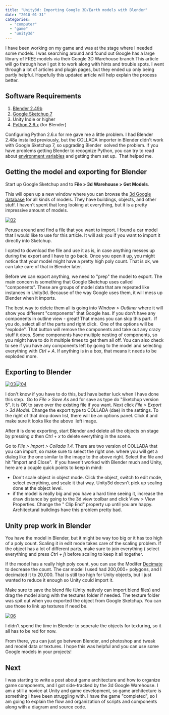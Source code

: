 ```yaml
---
title: "Unity3d: Importing Google 3D/Earth models with Blender"
date: "2010-01-31"
categories: 
  - "computer"
  - "game"
  - "unity3d"
---
```


I have been working on my game and was at the stage where I needed some models. I was searching around and found out Google has a large library of FREE models via their Google 3D Warehouse branch.This article will go through how I got it to work along with hints and trouble spots. I went through a lot of articles and plugin pages, but they ended up only being partly helpful. Hopefully this updated article will help explain the process better.

## Software Requirements

1. [Blender 2.49b](http://www.blender.org/download/get-blender/)
2. [Google Sketchup 7](http://sketchup.google.com/)
3. Unity Indie or higher
4. [Python 2.6.x](http://www.python.org/download/) (for Blender)

Configuring Python 2.6.x for me gave me a little problem. I had Blender 2.48a installed previously, but the COLLADA importer in Blender didn't work with Google Sketchup 7, so upgrading Blender  solved the problem. If you have problems getting Blender to recognize Python, you can try to read about [environment variables](http://www.blender.org/forum/viewtopic.php?t=11938) and getting them set up.  That helped me.

## Getting the model and exporting for Blender

Start up Google Sketchup and to **File > 3d Warehouse > Get Models**.

This will open up a new window where you can browse the [3d Google database](http://sketchup.google.com/3dwarehouse/) for all kinds of models. They have buildings, objects, and other stuff. I haven't spent that long looking at everything, but it is a pretty impressive amount of models.

[![02](/images/02.jpg "02")](http://blog.scottpetrovic.com/wp-content/uploads/2010/01/02.jpg)

Peruse around and find a file that you want to import. I found a car model that I would like to use for this article. It will ask you if you want to import it directly into Sketchup.

I opted to download the file and use it as is, in case anything messes up during the export and I have to go back. Once you open it up, you might notice that your model might have a pretty high poly count. That is ok, we can take care of that in Blender later.

Before we can export anything, we need to "prep" the model to export. The main concern is something that Google Sketchup uses called "components". These are groups of model data that are repeated like instances in Unity3d. Because of the way Google uses them, it will mess up Blender when it imports.

The best way to delete them all is going into _Window > Outliner_ where it will show you different "components" that Google has. If you don't have any components in outline view - great! That means you can skip this part.  If you do, select all of the parts and right click.  One of the options will be "explode". That button will remove the components and take out any crazy stuff it does. Some components have multiple nesting of components, so you might have to do it multiple times to get them all off. You can also check to see if you have any components left by going to the model and selecting everything with _Ctrl + A_. If anything is in a box, that means it needs to be exploded more.

## Exporting to Blender

[![03](/images/03.gif "03")](http://blog.scottpetrovic.com/wp-content/uploads/2010/01/03.gif)[![04](/images/04.gif "04")](http://blog.scottpetrovic.com/wp-content/uploads/2010/01/04.gif)

I don't know if you have to do this, butI have better luck when I have done this step.  Go to _File > Save As_ and for save as type do "Sketchup version 5". It is OK to save over the existing file if you want. Next click _File > Export > 3d Model_. Change the export type to COLLADA (dae) in the settings. To the right of that drop down list, there will be an options panel. Click it and make sure it looks like the above  left image.

After it is done exporting, start Blender and delete all the objects on stage by pressing _a_ then _Ctrl + x_ to delete everything in the scene.

Go to _File > Import > Collada 1.4._ There are two version of COLLADA that you can import, so make sure to select the right one. where you will get a dialog like the one similar to the image to the above right. Select the file and hit "Import and Close".  If you haven't worked with Blender much and Unity, here are a couple quick points to keep in mind:

- Don't scale object in object mode. Click the object, switch to edit mode, select everything, and scale it that way. Unity3d doesn't pick up scaling done at the object level.
- if the model is really big and you have a hard time seeing it, increase the draw distance by going to the 3d view toolbar and click View > View Properties. Change the " Clip End" property up until you are happy. Architectural buildings have this problem pretty bad.

## Unity prep work in Blender

You have the model in Blender, but it might be way too big or it has too high of a poly count. Scaling it in edit mode takes care of the scaling problem. If the object has a lot of different parts, make sure to join everything ( select everything and press _Ctrl + j_) before scaling to keep it all together.

If the model has a really high poly count, you can use the Modifer [Decimate](http://wiki.blender.org/index.php/Doc:Manual/Modifiers/Mesh/Decimate) to decrease the count. The car model I used had 200,000+ polygons, and I decimated it to 20,000. That is still too high for Unity objects, but I just wanted to reduce it enough so Unity could import it.

Make sure to save the blend file (Unity natively can import blend files) and drag the model along with the textures folder if needed. The texture folder was spit out when you exported the object from Google Sketchup. You can use those to link up textures if need be.

[![06](/images/06.jpg "06")](http://blog.scottpetrovic.com/wp-content/uploads/2010/01/06.jpg)

I didn't spend the time in Blender to seperate the objects for texturing, so it all has to be red for now.

From there, you can just go between Blender, and photoshop and tweak and model data or textures. I hope this was helpful and you can use some Google models in your projects!

## Next

I was starting to write a post about game architecture and how to organize game components, and I got side-tracked by the 3d Google Warehouse. I am a still a novice at Unity and game development, so game architecture is something I have been struggling with. I have the game "completed", so I am going to explain the flow and organization of scripts and components along with a diagram and source code.

